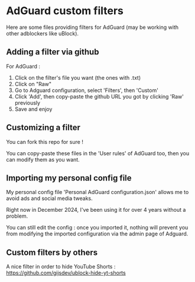 # AdGuard custom filters

Here are some files providing filters for AdGuard (may be working with other adblockers like uBlock).

## Adding a filter via github

For AdGuard :
1. Click on the filter's file you want (the ones with .txt)
2. Click on "Raw"
3. Go to Adguard configuration, select 'Filters', then 'Custom'
4. Click 'Add', then copy-paste the github URL you got by clicking 'Raw' previously
5. Save and enjoy

## Customizing a filter

You can fork this repo for sure !

You can copy-paste these files in the 'User rules' of AdGuard too, then you can modify them as you want.

## Importing my personal config file

My personal config file 'Personal AdGuard configuration.json' allows me to avoid ads and social media tweaks.

Right now in December 2024, I've been using it for over 4 years without a problem.

You can still edit the config : once you imported it, nothing will prevent you from modifying the imported configuration via the admin page of Adguard.

## Custom filters by others

A nice filter in order to hide YouTube Shorts : https://github.com/gijsdev/ublock-hide-yt-shorts
